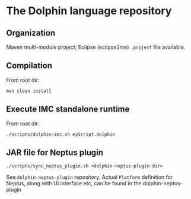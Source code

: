 # The Dolphin language repository 

## Organization

Maven multi-module project; Eclipse (eclipse2me) `.project` file available.

## Compilation
From root dir:

	mvn clean install

## Execute IMC standalone runtime
From root dir:
	
	./scripts/dolphin-imc.sh myScript.dolphin

## JAR file for Neptus plugin

	./scripts/sync_neptus_plugin.sh <dolphin-neptus-plugin-dir>

See `dolphin-neptus-plugin` repository.
Actual `Platform` definition for Neptus, along with UI interface etc, can be found in the dolphin-neptus-plugin 
